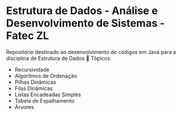# Estrutura de Dados - Análise e Desenvolvimento de Sistemas - Fatec ZL
Repositório destinado ao desenvolvimento de códigos em Java para a disciplina de Estrutura de Dados 🎲
Tópicos: 
- Recursividade
- Algoritmos de Ordenação
- Pilhas Dinâmicas
- Filas Dinâmicas
- Listas Encadeadas Simples
- Tabela de Espalhamento
- Árvores
